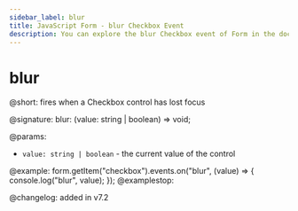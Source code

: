 ```yaml
---
sidebar_label: blur
title: JavaScript Form - blur Checkbox Event 
description: You can explore the blur Checkbox event of Form in the documentation of the DHTMLX JavaScript UI library. Browse developer guides and API reference, try out code examples and live demos, and download a free 30-day evaluation version of DHTMLX Suite 7.
---
```


# blur

@short: fires when a Checkbox control has lost focus

@signature: blur: (value: string | boolean) => void;

@params:
- `value: string | boolean` - the current value of the control

@example:
form.getItem("checkbox").events.on("blur", (value) => {
    console.log("blur", value);
});
@examplestop:

@changelog: added in v7.2
